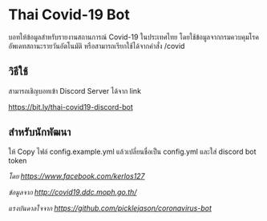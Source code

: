 # Thai Covid-19 Bot

บอทให้ข้อมูลสำหรับรายงานสถานการณ์ Covid-19 ในประเทศไทย โดยใช้ข้อมูลจากกรมควบคุมโรค
อัพเดทสถานะรายวันอัตโนมัติ หรือสามารถเรียกใช้ได้จากคำสั่ง /covid


## วิธีใช้
สามารถเชิญบอทเข้า Discord Server ได้จาก link

<https://bit.ly/thai-covid19-discord-bot>


## สำหรับนักพัฒนา
ให้ Copy ไฟล์ config.example.yml แล้วเปลี่ยนชื่อเป็น config.yml และใส่ discord bot token
 
*โดย <https://www.facebook.com/kerlos127>*

*ข้อมูลจาก <http://covid19.ddc.moph.go.th/>*

*แรงบันดาลใจจาก <https://github.com/picklejason/coronavirus-bot>*
